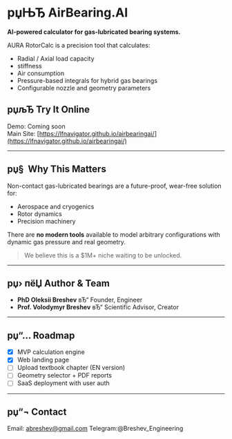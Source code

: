 
# рџЊЂ AirBearing.AI

**AI-powered calculator for gas-lubricated bearing systems.**

AURA RotorCalc is a precision tool that calculates:
- Radial / Axial load capacity 
- stiffness
- Air consumption 
- Pressure-based integrals for hybrid gas bearings
- Configurable nozzle and geometry parameters

## рџљЂ Try It Online
Demo: Coming soon  
Main Site: [https://lfnavigator.github.io/airbearingai/](https://lfnavigator.github.io/airbearingai/)

---

## рџ§  Why This Matters

Non-contact gas-lubricated bearings are a future-proof, wear-free solution for:
- Aerospace and cryogenics
- Rotor dynamics
- Precision machinery

There are **no modern tools** available to model arbitrary configurations with dynamic gas pressure and real geometry.

> We believe this is a $1M+ niche waiting to be unlocked.

---

## рџ› пёЏ Author & Team

- **PhD Oleksii Breshev** вЂ“ Founder, Engineer
- **Prof. Volodymyr Breshev** вЂ“ Scientific Advisor, Creator

---

## рџ“… Roadmap

- [x] MVP calculation engine
- [x] Web landing page
- [ ] Upload textbook chapter (EN version)
- [ ] Geometry selector + PDF reports
- [ ] SaaS deployment with user auth

---

## рџ“¬ Contact

Email: abreshev@gmail.com
Telegram:@Breshev_Engineering

